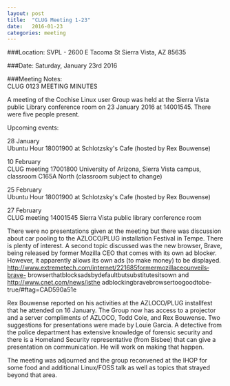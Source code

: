 ```yaml
---
layout: post
title:  "CLUG Meeting 1-23"
date:   2016-01-23
categories: meeting
---
```

###Location: SVPL - 2600 E Tacoma St Sierra Vista, AZ 85635

###Date: Saturday, January 23rd 2016

###Meeting Notes:  
CLUG 01­23 MEETING MINUTES  

A meeting of the Cochise Linux user Group was held at the Sierra Vista public Library conference room on 23 January 2016 at 1400­1545. There were five people present.  
  
Upcoming events:  
  
28 January  
Ubuntu Hour 1800­1900 at Schlotzsky's Cafe (hosted by Rex Bouwense)  

10 February  
CLUG meeting 1700­1800 University of Arizona, Sierra Vista campus, classroom C165A North (classroom subject to change)  
  
25 February  
Ubuntu Hour 1800­1900 at Schlotzsky's Cafe (hosted by Rex Bouwense)  
  
27 February  
CLUG meeting 1400­1545 Sierra Vista public library conference room  
  
  
There were no presentations given at the meeting but there was discussion about car pooling to the AZLOCO/PLUG installation Festival in Tempe. There is plenty of interest. A second topic discussed was the new browser, Brave, being released by former Mozilla CEO that comes with its own ad blocker. However, it apparently allows its own ads (to make money) to be displayed. http://www.extremetech.com/internet/221685former­mozilla­ceo­unveils­brave-
browser­that­blocks­ads­by­default­but­substitutes­its­own and http://www.cnet.com/news/is­the ad­blocking­brave­browser­too­good­to­be­true/#ftag=CAD590a51e  
  
Rex Bouwense reported on his activities at the AZLOCO/PLUG installfest that he attended on 16 January. The Group now has access to a projector and a server compliments of AZLOCO, Todd Cole, and Rex Bouwense. Two suggestions for presentations were made by Louie Garcia. A detective from the police department has extensive knowledge of forensic security and there is a Homeland Security representative (from Bisbee) that can give a presentation on communication. He will work on making that happen.
  
The meeting was adjourned and the group reconvened at the IHOP for some food and additional Linux/FOSS talk as well as topics that strayed beyond that area.  
